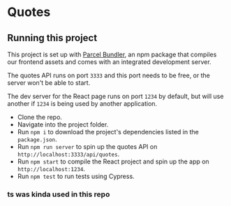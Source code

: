 # Quotes

## Running this project

This project is set up with [Parcel Bundler](https://parceljs.org/), an npm package
that compiles our frontend assets and comes with an integrated development server.

The quotes API runs on port `3333` and this port needs to be free, or the server won't be able to start.

The dev server for the React page runs on port `1234` by default, but will use another if `1234` is
being used by another application.

- Clone the repo.
- Navigate into the project folder.
- Run `npm i` to download the project's dependencies listed in the `package.json`.
- Run `npm run server` to spin up the quotes API on `http://localhost:3333/api/quotes`.
- Run `npm start` to compile the React project and spin up the app on `http://localhost:1234`.
- Run `npm test` to run tests using Cypress.

### ts was kinda used in this repo
